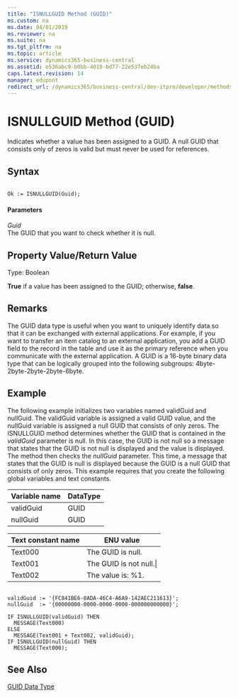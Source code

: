 ```yaml
---
title: "ISNULLGUID Method (GUID)"
ms.custom: na
ms.date: 04/01/2019
ms.reviewer: na
ms.suite: na
ms.tgt_pltfrm: na
ms.topic: article
ms.service: dynamics365-business-central
ms.assetid: e536abc9-b0bb-4010-bd77-22e537eb24ba
caps.latest.revision: 14
manager: edupont
redirect_url: /dynamics365/business-central/dev-itpro/developer/methods-auto/library
---
```


 

# ISNULLGUID Method (GUID)
Indicates whether a value has been assigned to a GUID. A null GUID that consists only of zeros is valid but must never be used for references.  
  
## Syntax  
  
```  
  
Ok := ISNULLGUID(Guid);  
```  
  
#### Parameters  
 *Guid*  
 The GUID that you want to check whether it is null.  
  
## Property Value/Return Value  
 Type: Boolean  
  
 **True** if a value has been assigned to the GUID; otherwise, **false**.  
  
## Remarks  
 The GUID data type is useful when you want to uniquely identify data so that it can be exchanged with external applications. For example, if you want to transfer an item catalog to an external application, you add a GUID field to the record in the table and use it as the primary reference when you communicate with the external application. A GUID is a 16-byte binary data type that can be logically grouped into the following subgroups: 4byte-2byte-2byte-2byte-6byte.  
  
## Example  
 The following example initializes two variables named validGuid and nullGuid. The validGuid variable is assigned a valid GUID value, and the nullGuid variable is assigned a null GUID that consists of only zeros. The ISNULLGUID method determines whether the GUID that is contained in the *validGuid* parameter is null. In this case, the GUID is not null so a message that states that the GUID is not null is displayed and the value is displayed. The method then checks the *nullGuid* parameter. This time, a message that states that the GUID is null is displayed because the GUID is a null GUID that consists of only zeros. This example requires that you create the following global variables and text constants.  
  
|Variable name|DataType|  
|-------------------|--------------|  
|validGuid|GUID|  
|nullGuid|GUID|  
  
|Text constant name|ENU value|  
|------------------------|---------------|  
|Text000|The GUID is null.|  
|Text001|The GUID is not null.\\|  
|Text002|The value is: %1.|  
  
```  
  
validGuid := '{FC841BE6-0ADA-46C4-A6A9-142AEC211613}';  
nullGuid  := '{00000000-0000-0000-0000-000000000000}';  
  
IF ISNULLGUID(validGuid) THEN  
  MESSAGE(Text000)  
ELSE   
  MESSAGE(Text001 + Text002, validGuid);  
IF ISNULLGUID(nullGuid) THEN  
  MESSAGE(Text000);  
```  
  
## See Also  
 [GUID Data Type](../datatypes/devenv-GUID-Data-Type.md)